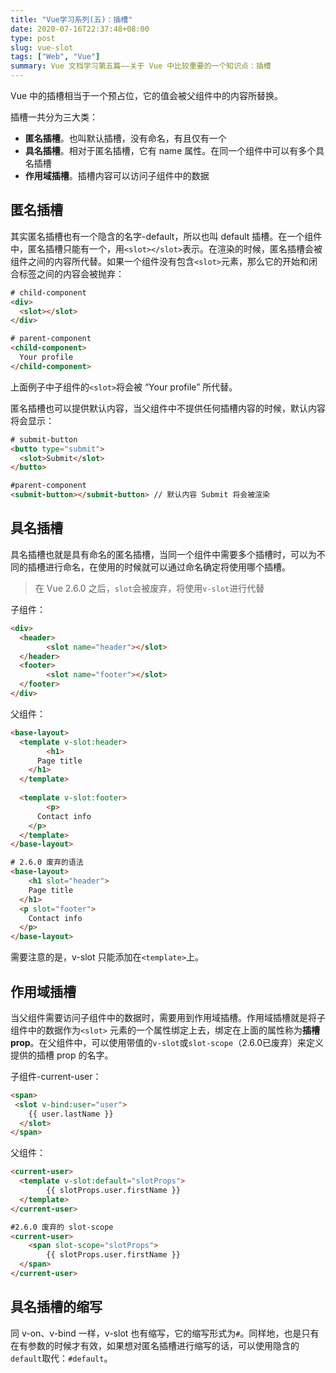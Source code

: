 ```yaml
---
title: "Vue学习系列(五)：插槽"
date: 2020-07-16T22:37:48+08:00
type: post
slug: vue-slot
tags: ["Web", "Vue"]
summary: Vue 文档学习第五篇——关于 Vue 中比较重要的一个知识点：插槽
---
```


Vue 中的插槽相当于一个预占位，它的值会被父组件中的内容所替换。

插槽一共分为三大类：

* **匿名插槽**。也叫默认插槽，没有命名，有且仅有一个
* **具名插槽**。相对于匿名插槽，它有 name 属性。在同一个组件中可以有多个具名插槽
* **作用域插槽**。插槽内容可以访问子组件中的数据

## 匿名插槽

其实匿名插槽也有一个隐含的名字-default，所以也叫 default 插槽。在一个组件中，匿名插槽只能有一个，用`<slot></slot>`表示。在渲染的时候，匿名插槽会被组件之间的内容所代替。如果一个组件没有包含`<slot>`元素，那么它的开始和闭合标签之间的内容会被抛弃：

```html
# child-component
<div>
  <slot></slot>
</div>

# parent-component
<child-component>
  Your profile
</child-component>
```

上面例子中子组件的`<slot>`将会被 “Your profile” 所代替。

匿名插槽也可以提供默认内容，当父组件中不提供任何插槽内容的时候，默认内容将会显示：

```html
# submit-button
<butto type="submit">
  <slot>Submit</slot>
</butto>

#parent-component
<submit-button></submit-button> // 默认内容 Submit 将会被渲染
```

## 具名插槽

具名插槽也就是具有命名的匿名插槽，当同一个组件中需要多个插槽时，可以为不同的插槽进行命名，在使用的时候就可以通过命名确定将使用哪个插槽。

> 在 Vue 2.6.0 之后，`slot`会被废弃，将使用`v-slot`进行代替

子组件：

```html
<div>
  <header>
 		<slot name="header"></slot>
  </header>
  <footer>
 		<slot name="footer"></slot>
  </footer>
</div>
```

父组件：

```html
<base-layout>
  <template v-slot:header>
 		<h1>
      Page title
    </h1>
  </template>
  
  <template v-slot:footer>
 		<p>
      Contact info
    </p> 
  </template>
</base-layout>

# 2.6.0 废弃的语法
<base-layout>
	<h1 slot="header">
    Page title
  </h1>
  <p slot="footer">
    Contact info
  </p>
</base-layout>
```

需要注意的是，v-slot 只能添加在`<template>`上。

## 作用域插槽

当父组件需要访问子组件中的数据时，需要用到作用域插槽。作用域插槽就是将子组件中的数据作为`<slot>` 元素的一个属性绑定上去，绑定在上面的属性称为**插槽 prop**。在父组件中，可以使用带值的`v-slot`或`slot-scope`（2.6.0已废弃）来定义提供的插槽 prop 的名字。

子组件-current-user：

```html
<span>
 <slot v-bind:user="user">
 	{{ user.lastName }} 
  </slot>
</span>
```

父组件：

```html
<current-user>
  <template v-slot:default="slotProps">
 		{{ slotProps.user.firstName }} 
  </template>
</current-user>

#2.6.0 废弃的 slot-scope
<current-user>
	<span slot-scope="slotProps">
 		{{ slotProps.user.firstName }} 
  </span>
</current-user>
```

## 具名插槽的缩写

同 v-on、v-bind 一样，v-slot 也有缩写，它的缩写形式为`#`。同样地，也是只有在有参数的时候才有效，如果想对匿名插槽进行缩写的话，可以使用隐含的`default`取代：`#default`。